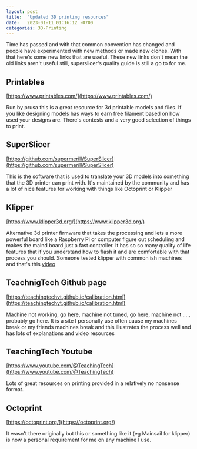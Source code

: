 ```yaml
---
layout: post
title:  "Updated 3D printing resources"
date:   2023-01-11 01:16:12 -0700
categories: 3D-Printing
---
```


Time has passed and with that common convention has changed and people have experimented with new methods or made new clones. With that here's some new links that are useful. These new links don't mean the old links aren't useful still, superslicer's quality guide is still a go to for me. 

## Printables
[https://www.printables.com/](https://www.printables.com/)

Run by prusa this is a great resource for 3d printable models and files. If you like designing models has ways to earn free filament based on how used your designs are. There's contests and a very good selection of things to print. 

## SuperSlicer
[https://github.com/supermerill/SuperSlicer](https://github.com/supermerill/SuperSlicer)

This is the software that is used to translate your 3D models into something that the 3D printer can print with. It's maintained by the community and has a lot of nice features for working with things like Octoprint or Klipper

## Klipper
[https://www.klipper3d.org/](https://www.klipper3d.org/)

Alternative 3d printer firmware that takes the processing and lets a more powerful board like a Raspberry Pi or computer figure out scheduling and makes the maind board just a fast controller. It has so so many quality of life features that if you understand how to flash it and are comfortable with that process you should. Someone tested klipper with common ish machines and that's this [video](https://www.youtube.com/watch?v=Ae2G7hl_pZc)

## TeachnigTech Github page
[https://teachingtechyt.github.io/calibration.html](https://teachingtechyt.github.io/calibration.html)

Machine not working, go here, machine not tuned, go here, machine not ...., probably go here. It is a site I personally use often cause my machines break or my friends machines break and this illustrates the process well and has lots of explanations and video resources

## TeachingTech Youtube
[https://www.youtube.com/@TeachingTech](https://www.youtube.com/@TeachingTech)

Lots of great resources on printing provided in a relatively no nonsense format. 

## Octoprint
[https://octoprint.org/](https://octoprint.org/)

It wasn't there originally but this or something like it (eg Mainsail for klipper) is now a personal requirement for me on any machine I use. 